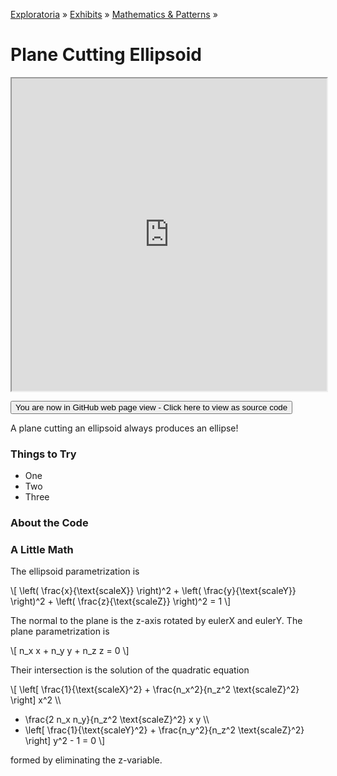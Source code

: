 [Exploratoria]( http://exploratoria.github.io ) &raquo; [Exhibits]( http://exploratoria.github.io/exhibits/ ) &raquo;
[Mathematics & Patterns]( http://exploratoria.github.io/exhibits/mathematics/ ) &raquo;

# Plane Cutting Ellipsoid

<iframe src=http://exploratoria.github.io/lib/code-edit-view/code-edit-view.html#http://exploratoria.github.io/exhibits/mathematics/plane-cutting-ellipsoid/plane-cutting-ellipsoid.html width=100% height=500px></iframe>

<span style="display: none">_View as a web page to see the content of this iframe_</span>

<span style="display: none"> [You are now in GitHub source code view - Click here to view as a web page]( http://exploratoria.github.io/exhibits/mathematics/plane-cutting-ellipsoid/index.html 'View file as a web page' ) </span>
<input type=button value="You are now in GitHub web page view - Click here to view as source code" onclick="window.location.href='https://github.com/exploratoria/exploratoria.github.io/tree/master/exhibits/mathematics/plane-cutting-ellipsoid/'" />

A plane cutting an ellipsoid always produces an ellipse!

### Things to Try

* One
* Two
* Three
 
### About the Code


### A Little Math

The ellipsoid parametrization is
	
\\[ \left( \frac{x}{\text{scaleX}} \right)^2 + \left( \frac{y}{\text{scaleY}} \right)^2 + \left( \frac{z}{\text{scaleZ}} \right)^2 = 1 \\]

The normal to the plane is the z-axis rotated by eulerX and eulerY. The plane parametrization is

\\[ n_x x + n_y y + n_z z = 0 \\]

Their intersection is the solution of the quadratic equation

\\[ \left[ \frac{1}{\text{scaleX}^2} + \frac{n_x^2}{n_z^2 \text{scaleZ}^2} \right] x^2 \\\\
  + \frac{2 n_x n_y}{n_z^2 \text{scaleZ}^2} x y \\\\
  + \left[ \frac{1}{\text{scaleY}^2} + \frac{n_y^2}{n_z^2 \text{scaleZ}^2} \right] y^2 - 1 = 0 \\]
	   
formed by eliminating the z-variable.
